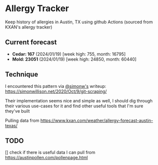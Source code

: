 # Allergy Tracker

Keep history of allergies in Austin, TX using github Actions (sourced from KXAN's allergy tracker)

## Current forecast
<!-- INJECT FORECAST -->
- **Cedar: 167** (2024/01/19)  [week high: 755, month: 16795]
- **Mold: 23051** (2024/01/19)  [week high: 24850, month: 60440]
<!-- END INJECT FORECAST -->

## Technique

I encountered this pattern via [@simonw's](https://github.com/simonw) writeup: https://simonwillison.net/2020/Oct/9/git-scraping/

Their implementation seems nice and simple as well, I should dig through their various use-cases for it and find other useful tools that I'm sure they've built

Pulling data from https://www.kxan.com/weather/allergy-forecast-austin-texas/

## TODO

[] check if there is useful data I can pull from https://austinpollen.com/pollenpage.html
